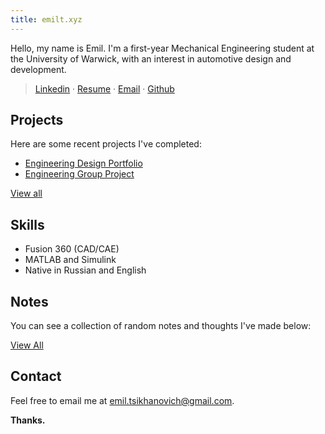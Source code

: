 ```yaml
---
title: emilt.xyz
---
```

Hello, my name is Emil. I'm a first-year Mechanical Engineering student at the University of Warwick, with an interest in automotive design and development.

>[Linkedin](https://www.linkedin.com/in/emil-tsikhanovich-8654031b0/) · [Resume](https://drive.google.com/file/d/1pToYvn9GSWlTPdeS1-IEGbN8qMc472RJ/view) · [Email](https://mailto:emil.tsikhanovich@gmail.com) · [Github](https://github.com/emiltsi/)

## Projects

Here are some recent projects I've completed:

- [Engineering Design Portfolio](emil/projects/Engineering%20Design%20Portfolio.md)
- [Engineering Group Project](emil/projects/Engineering%20Dragster%20Group%20Project.md)

[View all](tags/projects)

## Skills 

- Fusion 360 (CAD/CAE)
- MATLAB and Simulink
- Native in Russian and English

## Notes

You can see a collection of random notes and thoughts I've made below:

[View All](/emil)

## Contact

Feel free to email me at [emil.tsikhanovich@gmail.com](https://mailto:emil.tsikhanovich@gmail.com).

**Thanks.**




